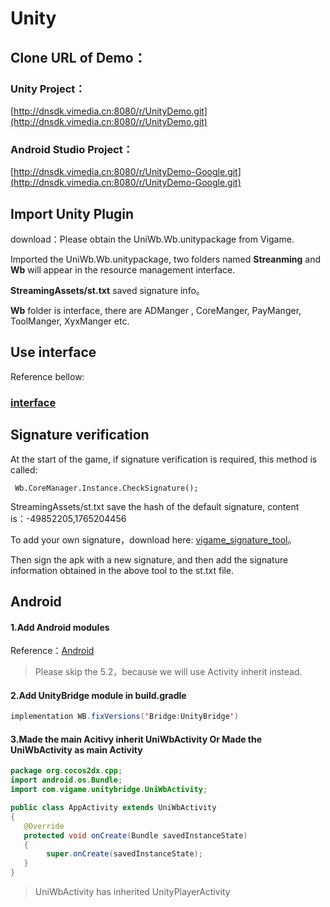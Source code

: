 # Unity

## Clone URL of Demo：

### Unity Project：

[http://dnsdk.vimedia.cn:8080/r/UnityDemo.git](http://dnsdk.vimedia.cn:8080/r/UnityDemo.git)

### Android Studio Project：

[http://dnsdk.vimedia.cn:8080/r/UnityDemo-Google.git](http://dnsdk.vimedia.cn:8080/r/UnityDemo-Google.git)

## Import Unity Plugin

download：Please obtain the UniWb.Wb.unitypackage from Vigame.

Imported the UniWb.Wb.unitypackage, two folders named **Streanming** and **Wb** will appear in the resource management interface.

**StreamingAssets/st.txt** saved signature info。

**Wb** folder is interface, there are ADManger , CoreManger, PayManger, ToolManger, XyxManger etc.

## Use interface

Reference bellow:

### [interface](ye-wu-jie-kou-1/)

## Signature verification

At the start of the game, if signature verification is required, this method is called:

```text
 Wb.CoreManager.Instance.CheckSignature();
```

StreamingAssets/st.txt save the hash of the default signature, content is：-49852205,1765204456

To add your own signature，download here: [vigame\_signature\_tool](http://gui.vigame.cn/signtool/vigame签名获取工具.apk)。

Then sign the apk with a new signature, and then add the signature information obtained in the above tool to the st.txt file.

## Android

#### 1.Add Android modules

Reference：[Android](https://docs.dnsdk.vimedia.cn/en/ke-hu-duan-jie-ru/android-jie-ru)

> Please skip the 5.2，because we will use Activity inherit instead.

#### 2.Add UnityBridge module in build.gradle

```java
implementation WB.fixVersions('Bridge:UnityBridge')
```

#### 3.Made the main Acitivy inherit UniWbActivity Or Made the UniWbActivity as main Activity

```java
package org.cocos2dx.cpp;
import android.os.Bundle;
import com.vigame.unitybridge.UniWbActivity;

public class AppActivity extends UniWbActivity 
{    
   @Override  
   protected void onCreate(Bundle savedInstanceState) 
   {       
        super.onCreate(savedInstanceState);  
   }
}
```

> UniWbActivity has inherited UnityPlayerActivity

